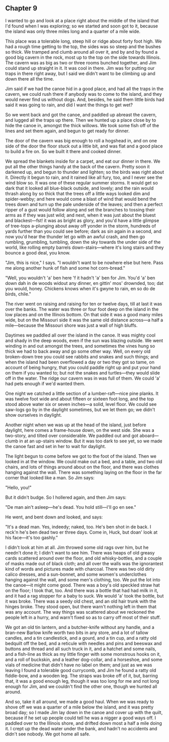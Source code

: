 Chapter 9
-----------------
I wanted to go and look at a place right about the middle of the island that I'd found when I was exploring; so we started and soon got to it, because the island was only three miles long and a quarter of a mile wide.

This place was a tolerable long, steep hill or ridge about forty foot high. We had a rough time getting to the top, the sides was so steep and the bushes so thick. We tramped and clumb around all over it, and by and by found a good big cavern in the rock, most up to the top on the side towards Illinois. The cavern was as big as two or three rooms bunched together, and Jim could stand up straight in it. It was cool in there. Jim was for putting our traps in there right away, but I said we didn't want to be climbing up and down there all the time.

Jim said if we had the canoe hid in a good place, and had all the traps in the cavern, we could rush there if anybody was to come to the island, and they would never find us without dogs. And, besides, he said them little birds had said it was going to rain, and did I want the things to get wet?

So we went back and got the canoe, and paddled up abreast the cavern, and lugged all the traps up there. Then we hunted up a place close by to hide the canoe in, amongst the thick willows. We took some fish off of the lines and set them again, and begun to get ready for dinner.

The door of the cavern was big enough to roll a hogshead in, and on one side of the door the floor stuck out a little bit, and was flat and a good place to build a fire on. So we built it there and cooked dinner.

We spread the blankets inside for a carpet, and eat our dinner in there. We put all the other things handy at the back of the cavern. Pretty soon it darkened up, and begun to thunder and lighten; so the birds was right about it. Directly it begun to rain, and it rained like all fury, too, and I never see the wind blow so. It was one of these regular summer storms. It would get so dark that it looked all blue-black outside, and lovely; and the rain would thrash along by so thick that the trees off a little ways looked dim and spider-webby; and here would come a blast of wind that would bend the trees down and turn up the pale underside of the leaves; and then a perfect ripper of a gust would follow along and set the branches to tossing their arms as if they was just wild; and next, when it was just about the bluest and blackest—fst! it was as bright as glory, and you'd have a little glimpse of tree-tops a-plunging about away off yonder in the storm, hundreds of yards further than you could see before; dark as sin again in a second, and now you'd hear the thunder let go with an awful crash, and then go rumbling, grumbling, tumbling, down the sky towards the under side of the world, like rolling empty barrels down-stairs—where it's long stairs and they bounce a good deal, you know.

"Jim, this is nice," I says. "I wouldn't want to be nowhere else but here. Pass me along another hunk of fish and some hot corn-bread."

"Well, you wouldn't 'a' ben here 'f it hadn't 'a' ben for Jim. You'd 'a' ben down dah in de woods widout any dinner, en gittin' mos' drownded, too; dat you would, honey. Chickens knows when it's gwyne to rain, en so do de birds, chile."

The river went on raising and raising for ten or twelve days, till at last it was over the banks. The water was three or four foot deep on the island in the low places and on the Illinois bottom. On that side it was a good many miles wide, but on the Missouri side it was the same old distance across—a half a mile—because the Missouri shore was just a wall of high bluffs.

Daytimes we paddled all over the island in the canoe. It was mighty cool and shady in the deep woods, even if the sun was blazing outside. We went winding in and out amongst the trees, and sometimes the vines hung so thick we had to back away and go some other way. Well, on every old broken-down tree you could see rabbits and snakes and such things; and when the island had been overflowed a day or two they got so tame, on account of being hungry, that you could paddle right up and put your hand on them if you wanted to; but not the snakes and turtles—they would slide off in the water. The ridge our cavern was in was full of them. We could 'a' had pets enough if we'd wanted them.

One night we catched a little section of a lumber-raft—nice pine planks. It was twelve foot wide and about fifteen or sixteen foot long, and the top stood above water six or seven inches—a solid, level floor. We could see saw-logs go by in the daylight sometimes, but we let them go; we didn't show ourselves in daylight.

Another night when we was up at the head of the island, just before daylight, here comes a frame-house down, on the west side. She was a two-story, and tilted over considerable. We paddled out and got aboard—clumb in at an up-stairs window. But it was too dark to see yet, so we made the canoe fast and set in her to wait for daylight.

The light begun to come before we got to the foot of the island. Then we looked in at the window. We could make out a bed, and a table, and two old chairs, and lots of things around about on the floor, and there was clothes hanging against the wall. There was something laying on the floor in the far corner that looked like a man. So Jim says:

"Hello, you!"

But it didn't budge. So I hollered again, and then Jim says:

"De man ain't asleep—he's dead. You hold still—I'll go en see."

He went, and bent down and looked, and says:

"It's a dead man. Yes, indeedy; naked, too. He's ben shot in de back. I reck'n he's ben dead two er three days. Come in, Huck, but doan' look at his face—it's too gashly."

I didn't look at him at all. Jim throwed some old rags over him, but he needn't done it; I didn't want to see him. There was heaps of old greasy cards scattered around over the floor, and old whisky-bottles, and a couple of masks made out of black cloth; and all over the walls was the ignorantest kind of words and pictures made with charcoal. There was two old dirty calico dresses, and a sun-bonnet, and some women's underclothes hanging against the wall, and some men's clothing, too. We put the lot into the canoe—it might come good. There was a boy's old speckled straw hat on the floor; I took that, too. And there was a bottle that had had milk in it, and it had a rag stopper for a baby to suck. We would 'a' took the bottle, but it was broke. There was a seedy old chest, and an old hair trunk with the hinges broke. They stood open, but there warn't nothing left in them that was any account. The way things was scattered about we reckoned the people left in a hurry, and warn't fixed so as to carry off most of their stuff.

We got an old tin lantern, and a butcher-knife without any handle, and a bran-new Barlow knife worth two bits in any store, and a lot of tallow candles, and a tin candlestick, and a gourd, and a tin cup, and a ratty old bedquilt off the bed, and a reticule with needles and pins and beeswax and buttons and thread and all such truck in it, and a hatchet and some nails, and a fish-line as thick as my little finger with some monstrous hooks on it, and a roll of buckskin, and a leather dog-collar, and a horseshoe, and some vials of medicine that didn't have no label on them; and just as we was leaving I found a tolerable good currycomb, and Jim he found a ratty old fiddle-bow, and a wooden leg. The straps was broke off of it, but, barring that, it was a good enough leg, though it was too long for me and not long enough for Jim, and we couldn't find the other one, though we hunted all around.

And so, take it all around, we made a good haul. When we was ready to shove off we was a quarter of a mile below the island, and it was pretty broad day; so I made Jim lay down in the canoe and cover up with the quilt, because if he set up people could tell he was a nigger a good ways off. I paddled over to the Illinois shore, and drifted down most a half a mile doing it. I crept up the dead water under the bank, and hadn't no accidents and didn't see nobody. We got home all safe.
